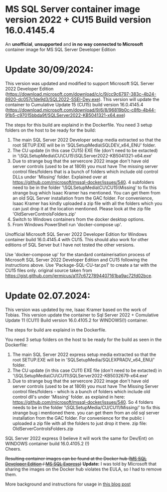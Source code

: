 # MS SQL Server container image version 2022 + CU15 Build version 16.0.4145.4
An **unofficial**, **unsupported** and **in no way connected to Microsoft** container image for MS SQL Server Developer Edition

# Update 30/09/2024:
This version was updated and modified to support Microsoft SQL Server 2022 Developer Edition (https://download.microsoft.com/download/c/c/9/cc9c6797-383c-4b24-8920-dc057c1de9d3/SQL2022-SSEI-Dev.exe).
This version will update the container to Cumulative Update 15 (CU15) build version 16.0.4145.4 (https://download.microsoft.com/download/9/6/8/96819b0c-c8fb-4b44-91b5-c97015bbda9f/SQLServer2022-KB5041321-x64.exe)

The steps for this build are explaind in the Dockerfile. You need 3 setup folders on the host to be ready for the build:

1. The main SQL Server 2022 Developer setup media extracted so that the root SETUP.EXE will be in 'SQLSetupMedia\SQLDEV_x64_ENU\' folder.
2. The CU update (in this case CU15) EXE file (don't need to be extacted) in '\SQLSetupMedia\CU\CU15\SQLServer2022-KB5041321-x64.exe'
3. Due to strange bug that the servercore 2022 image don't have old server controls (used to be at 1809) you must have The missing server control files/folders that is a bunch of folders which include old control DLLs under 'Missing' folder. Explained over at https://github.com/microsoft/mssql-docker/issues/540. 4 subfolders need to be in the folder '\SQLSetupMedia\CU\CU15\Missing\' to fix this strange bug which Isaac Kramer has mentioned. You can get them from an old SQL Server installation from the GAC folder. For convenience, Isaac Kramer has kindly uploaded a zip file with all the folders which you can just drop it at the location mentioned. Please look at the zip file 'OldServerControlsFolders.zip'
3. Switch to Windows containers from the docker desktop options.
4. From Windows PowerShell run 'docker-compose up'.

Unofficial Microsoft SQL Server 2022 Developer Edition for Windows container build 16.0.4145.4 with CU15. This should also work for other editions of SQL Server but I have not tested the other versions.

Use 'docker-compose up' for the standard containerisation process of Microsoft SQL Server 2022 Developer Edition and CU15 following the instructions above.
Use 'Package-SQL-CU-tar.ps1' to create a tar with the CU15 files only. original source taken from https://gist.github.com/jermicus/a117c6727894407161ba9ac72fd02bce. 

# Update 02.07.2024:
This version was updated by me, Isaac Kramer based on the work of Tobias.
This version update the container to Sql Server 2022 + Comulative Update 11 (CU11) Build version 16.0.4105.2
for WINDOWS(!) container.

The steps for build are explaind in the Dockerfile.

You need 3 setup folders on the host to be ready for the build as seen in the Dockerfile:

1. The main SQL Server 2022 express setup media extracted so that the root SETUP.EXE will be in 'SQLSetupMedia/SQLEXPRADV_x64_ENU/' folder.
2. The CU update (in this case CU11) EXE file (don't need to be extacted) in '\SQLSetupMedia\CU\CU11\SQLServer2022-KB5032679-x64.exe'
3. Due to strange bug that the servercore 2022 image don't have old server controls (used to be at 1809) you must 
    have The Missing Server control files/folders - which is a bunch of folders which include old control dll's under 'Missing' folder.
    as explaind in here:  https://github.com/microsoft/mssql-docker/issues/540.
   So 4 folders needs to be in the folder '\SQLSetupMedia/CU/CU11/Missing/' to fix this strange bug i mentioned there.
you can get them from an old sql server installation from the GAC folder.
For convenience for the public i  uploaded  a zip file with all the folders to just drop it there.
zip file: OldServerControlsFolders.zip

SQL Server 2022 express (I believe it will work the same for Dev/Ent) on WINDOWS container build 16.0.4105.2 (!)
<br/>
Cheers.

~~Resulting container images can be found at the Docker hub ([MS SQL Developer Edition](https://hub.docker.com/r/tobiasfenster/mssql-server-dev-unsupported/tags?page=1&ordering=last_updated) / [MS SQL Express](https://hub.docker.com/r/tobiasfenster/mssql-server-exp-unsupported/tags?page=1&ordering=last_updated))~~ **Update:** I was told by Microsoft that sharing the images on the Docker hub violates the EULA, so I had to remove them.

More background and instructions for usage in [this blog post](https://tobiasfenster.io/ms-sql-server-in-windows-containers)
